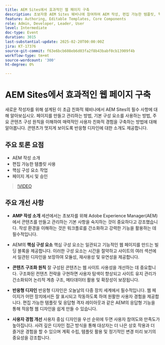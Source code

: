 ```yaml
---
title: AEM Sites에서 효과적인 웹 페이지 구축
description: 초보자용 AEM Sites 웨비나에 참여하여 AEM 작성, 편집 가능한 템플릿, 핵심 구성 요소 및 페이지 게시에 대한 주요 포인트와 함께 페이지 작성, 기본 구성 요소, 콘텐츠 구조화 및 반응형 디자인을 학습합니다.
feature: Authoring, Editable Templates, Core Components
role: Admin, Developer, Leader, User
level: Intermediate
doc-type: Event
duration: 3015
last-substantial-update: 2025-02-20T00:00:00Z
jira: KT-17376
source-git-commit: f63e6bcb608eb6d03fa2f8b43babf0cb13909f4b
workflow-type: tm+mt
source-wordcount: '300'
ht-degree: 0%

---
```



# AEM Sites에서 효과적인 웹 페이지 구축

새로운 작성자를 위해 설계된 이 초급 친화적 웨비나에서 AEM Sites의 필수 사항에 대해 알아보십시오. 페이지를 만들고 관리하는 방법, 기본 구성 요소를 사용하는 방법, 주요 콘텐츠 구성 원칙을 이해하여 매력적인 사용자 친화적 경험을 구축하는 방법에 대해 알아봅니다. 콘텐츠가 멋지게 보이도록 반응형 디자인에 대한 소개도 제공합니다.

## 주요 토론 요점

* AEM 작성 소개
* 편집 가능한 템플릿 사용
* 핵심 구성 요소 작업
* 페이지 게시 및 승인

>[!VIDEO](https://video.tv.adobe.com/v/3444455/?learn=on&enablevpops)

## 주요 개선 사항

* **AMP 작성 소개** 세션에서는 초보자를 위해 Adobe Experience Manager(AEM)에서 콘텐츠를 만들고 관리하는 기본 사항을 숙지하는 것이 중요하다고 강조했습니다. 작성 환경을 이해하는 것은 워크플로를 간소화하고 강력한 기능을 활용하는 데 필수적입니다.

* AEM의 **핵심 구성 요소** 핵심 구성 요소는 일관되고 기능적인 웹 페이지를 만드는 빌딩 블록을 제공합니다. 이러한 구성 요소는 시간을 절약하고 사이트의 여러 섹션에서 일관된 디자인을 보장하여 모듈성, 재사용성 및 유연성을 제공합니다.

* **콘텐츠 구조화 원칙** 잘 구성된 콘텐츠는 웹 사이트 사용성을 개선하는 데 중요합니다. 구조화된 컨텐츠 전략을 구현하면 사용자 탐색이 향상되고 사이트 유지 관리가 간소화되어 논리적 계층 구조, 메타데이터 활용 및 확장성이 보장됩니다.

* **반응형 디자인** 반응형 디자인은 오늘날의 다중 장치 세계에서 필수적입니다. 웹 페이지가 어떤 장치에서든 잘 표시되고 작동하도록 하여 원활한 사용자 경험을 제공합니다. 편집 가능한 템플릿 및 응답형 격자 레이아웃과 같은 AEM의 응답형 기능을 통해 적응형 웹 디자인을 쉽게 만들 수 있습니다.

* **사용자 경험 개선** 사용자 중심 디자인을 우선 순위에 두면 사용자 참여도와 만족도가 높아집니다. 사려 깊은 디자인 접근 방식을 통해 대상자는 더 나은 상호 작용과 더 즐거운 경험을 할 수 있으며 계획 수립, 템플릿 활용 및 정기적인 변경 미리 보기의 중요성을 강조합니다.